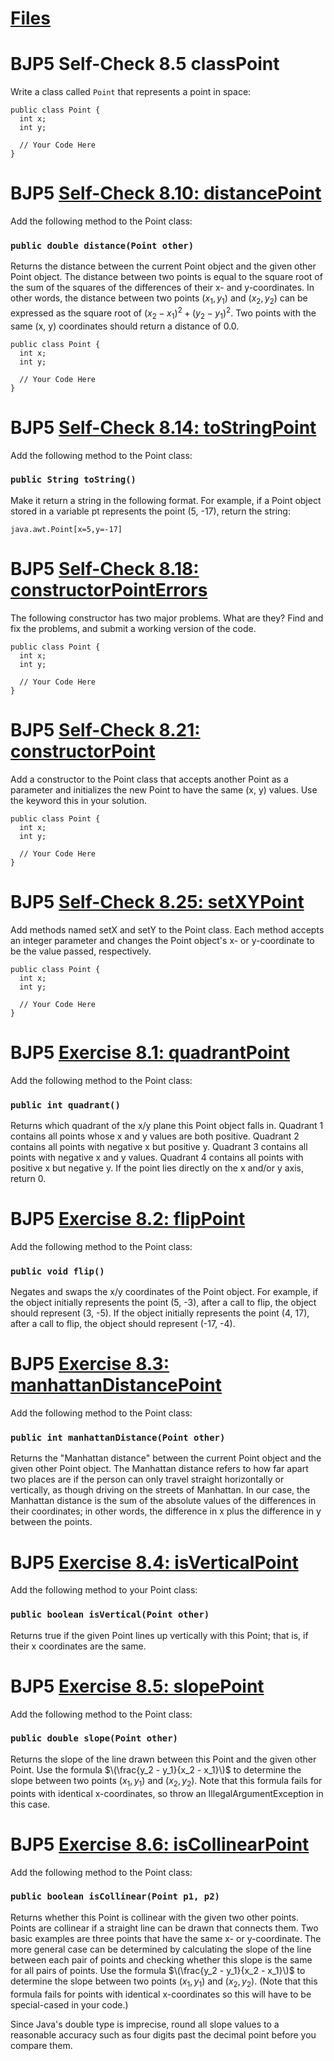 # [Files](https://github.com/nick-Sutton/NCSU-CSC-Course-Archive/tree/main/Courses/CSC-116/CSC-116-Self-Study/Point-Class)

# BJP5 Self-Check 8.5 classPoint
Write a class called `Point` that represents a point in space:

```plain text 
public class Point {
  int x;
  int y;

  // Your Code Here
}
```

# BJP5 [Self-Check 8.10: distancePoint](https://practiceit.cs.washington.edu/problem/view/bjp5/chapter8/s10%2DdistancePoint)
Add the following method to the Point class:

### `public double distance(Point other)`
Returns the distance between the current Point object and the given other Point object. 
The distance between two points is equal to the square root of the sum of the squares of 
the differences of their x- and y-coordinates. In other words, the distance between two points 
$(x_1, y_1)$ and $(x_2, y_2)$ can be expressed as the square root of $(x_2 - x_1)^2 + (y_2 - y_1)^2$. Two points
with the same (x, y) coordinates should return a distance of 0.0.

```plain text 
public class Point {
  int x;
  int y;

  // Your Code Here
}
```

# BJP5 [Self-Check 8.14: toStringPoint](https://practiceit.cs.washington.edu/problem/view/bjp5/chapter8/s14%2DtoStringPoint)

Add the following method to the Point class:

### `public String toString()`
Make it return a string in the following format. For example, if a Point object stored in a 
variable pt represents the point (5, -17), return the string:
```plain text
java.awt.Point[x=5,y=-17]
```

# BJP5 [Self-Check 8.18: constructorPointErrors](https://practiceit.cs.washington.edu/problem/view/bjp5/chapter8/s18%2DconstructorPointErrors)

The following constructor has two major problems. What are they? Find and fix the problems, 
and submit a working version of the code.

```plain text 
public class Point {
  int x;
  int y;

  // Your Code Here
}
```

# BJP5 [Self-Check 8.21: constructorPoint](https://practiceit.cs.washington.edu/problem/view/bjp5/chapter8/s21%2DconstructorPoint)
Add a constructor to the Point class that accepts another Point as a parameter 
and initializes the new Point to have the same (x, y) values. Use the keyword this in your solution.

```plain text 
public class Point {
  int x;
  int y;

  // Your Code Here
}
```

# BJP5 [Self-Check 8.25: setXYPoint](https://practiceit.cs.washington.edu/problem/view/bjp5/chapter8/s25%2DsetXYPoint)

Add methods named setX and setY to the Point class. Each method accepts an integer parameter
and changes the Point object's x- or y-coordinate to be the value passed, respectively.

```plain text 
public class Point {
  int x;
  int y;

  // Your Code Here
}
```

# BJP5 [Exercise 8.1: quadrantPoint](https://practiceit.cs.washington.edu/problem/view/bjp5/chapter8/e1%2DquadrantPoint)
Add the following method to the Point class:

### `public int quadrant()`
Returns which quadrant of the x/y plane this Point object falls in. Quadrant 1 contains 
all points whose x and y values are both positive. Quadrant 2 contains all points with negative x 
but positive y. Quadrant 3 contains all points with negative x and y values. Quadrant 4 contains all 
points with positive x but negative y. If the point lies directly on the x and/or y axis, return 0.

# BJP5 [Exercise 8.2: flipPoint](https://practiceit.cs.washington.edu/problem/view/bjp5/chapter8/e2%2DflipPoint)
Add the following method to the Point class:

### `public void flip()`
Negates and swaps the x/y coordinates of the Point object. For example, if the object initially represents the 
point (5, -3), after a call to flip, the object should represent (3, -5). If the object initially represents the 
point (4, 17), after a call to flip, the object should represent (-17, -4).

# BJP5 [Exercise 8.3: manhattanDistancePoint](https://practiceit.cs.washington.edu/problem/view/bjp5/chapter8/e3%2DmanhattanDistancePoint)
Add the following method to the Point class:

### `public int manhattanDistance(Point other)`
Returns the "Manhattan distance" between the current Point object and the given other Point object. 
The Manhattan distance refers to how far apart two places are if the person can only travel straight 
horizontally or vertically, as though driving on the streets of Manhattan. In our case, 
the Manhattan distance is the sum of the absolute values of the differences in their coordinates; in other words, 
the difference in x plus the difference in y between the points.

# BJP5 [Exercise 8.4: isVerticalPoint](https://practiceit.cs.washington.edu/problem/view/bjp5/chapter8/e4%2DisVerticalPoint)
Add the following method to your Point class:

### `public boolean isVertical(Point other)`
Returns true if the given Point lines up vertically with this Point; that is, if their x coordinates are the same.

# BJP5 [Exercise 8.5: slopePoint](https://practiceit.cs.washington.edu/problem/view/bjp5/chapter8/e5%2DslopePoint)
Add the following method to the Point class:

### `public double slope(Point other)`
Returns the slope of the line drawn between this Point and the given other Point. 
Use the formula $\(\frac{y_2 - y_1}{x_2 - x_1}\)$ to determine the slope between two points $(x_1, y_1)$ and $(x_2, y_2)$. 
Note that this formula fails for points with identical x-coordinates, so throw an IllegalArgumentException in this case.

# BJP5 [Exercise 8.6: isCollinearPoint](https://practiceit.cs.washington.edu/problem/view/bjp5/chapter8/e5%2DslopePoint)
Add the following method to the Point class:

### `public boolean isCollinear(Point p1, p2)`
Returns whether this Point is collinear with the given two other points. Points are collinear 
if a straight line can be drawn that connects them. Two basic examples are three points that 
have the same x- or y-coordinate. The more general case can be determined by calculating the slope
of the line between each pair of points and checking whether this slope is the same for all pairs of points. 
Use the formula $\(\frac{y_2 - y_1}{x_2 - x_1}\)$ to determine the slope between two points $(x_1, y_1)$ and $(x_2, y_2)$. 
(Note that this formula fails for points with identical x-coordinates so this will have to be special-cased in your code.)

Since Java's double type is imprecise, round all slope values to a reasonable accuracy such as four digits 
past the decimal point before you compare them.


